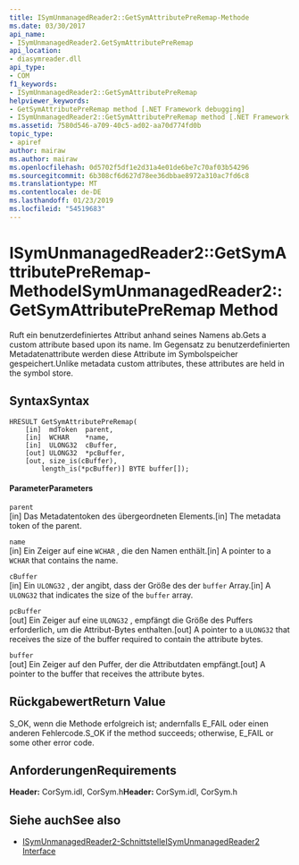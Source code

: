 ```yaml
---
title: ISymUnmanagedReader2::GetSymAttributePreRemap-Methode
ms.date: 03/30/2017
api_name:
- ISymUnmanagedReader2.GetSymAttributePreRemap
api_location:
- diasymreader.dll
api_type:
- COM
f1_keywords:
- ISymUnmanagedReader2::GetSymAttributePreRemap
helpviewer_keywords:
- GetSymAttributePreRemap method [.NET Framework debugging]
- ISymUnmanagedReader2::GetSymAttributePreRemap method [.NET Framework debugging]
ms.assetid: 7580d546-a709-40c5-ad02-aa70d774fd0b
topic_type:
- apiref
author: mairaw
ms.author: mairaw
ms.openlocfilehash: 0d5702f5df1e2d31a4e01de6be7c70af03b54296
ms.sourcegitcommit: 6b308cf6d627d78ee36dbbae8972a310ac7fd6c8
ms.translationtype: MT
ms.contentlocale: de-DE
ms.lasthandoff: 01/23/2019
ms.locfileid: "54519683"
---
```

# <a name="isymunmanagedreader2getsymattributepreremap-method"></a><span data-ttu-id="7a5cf-102">ISymUnmanagedReader2::GetSymAttributePreRemap-Methode</span><span class="sxs-lookup"><span data-stu-id="7a5cf-102">ISymUnmanagedReader2::GetSymAttributePreRemap Method</span></span>
<span data-ttu-id="7a5cf-103">Ruft ein benutzerdefiniertes Attribut anhand seines Namens ab.</span><span class="sxs-lookup"><span data-stu-id="7a5cf-103">Gets a custom attribute based upon its name.</span></span> <span data-ttu-id="7a5cf-104">Im Gegensatz zu benutzerdefinierten Metadatenattribute werden diese Attribute im Symbolspeicher gespeichert.</span><span class="sxs-lookup"><span data-stu-id="7a5cf-104">Unlike metadata custom attributes, these attributes are held in the symbol store.</span></span>  
  
## <a name="syntax"></a><span data-ttu-id="7a5cf-105">Syntax</span><span class="sxs-lookup"><span data-stu-id="7a5cf-105">Syntax</span></span>  
  
```  
HRESULT GetSymAttributePreRemap(  
    [in]  mdToken  parent,  
    [in]  WCHAR    *name,  
    [in]  ULONG32  cBuffer,  
    [out] ULONG32  *pcBuffer,  
    [out, size_is(cBuffer),  
        length_is(*pcBuffer)] BYTE buffer[]);  
```  
  
#### <a name="parameters"></a><span data-ttu-id="7a5cf-106">Parameter</span><span class="sxs-lookup"><span data-stu-id="7a5cf-106">Parameters</span></span>  
 `parent`  
 <span data-ttu-id="7a5cf-107">[in] Das Metadatentoken des übergeordneten Elements.</span><span class="sxs-lookup"><span data-stu-id="7a5cf-107">[in] The metadata token of the parent.</span></span>  
  
 `name`  
 <span data-ttu-id="7a5cf-108">[in] Ein Zeiger auf eine `WCHAR` , die den Namen enthält.</span><span class="sxs-lookup"><span data-stu-id="7a5cf-108">[in] A pointer to a `WCHAR` that contains the name.</span></span>  
  
 `cBuffer`  
 <span data-ttu-id="7a5cf-109">[in] Ein `ULONG32` , der angibt, dass der Größe des der `buffer` Array.</span><span class="sxs-lookup"><span data-stu-id="7a5cf-109">[in] A `ULONG32` that indicates the size of the `buffer` array.</span></span>  
  
 `pcBuffer`  
 <span data-ttu-id="7a5cf-110">[out] Ein Zeiger auf eine `ULONG32` , empfängt die Größe des Puffers erforderlich, um die Attribut-Bytes enthalten.</span><span class="sxs-lookup"><span data-stu-id="7a5cf-110">[out] A pointer to a `ULONG32` that receives the size of the buffer required to contain the attribute bytes.</span></span>  
  
 `buffer`  
 <span data-ttu-id="7a5cf-111">[out] Ein Zeiger auf den Puffer, der die Attributdaten empfängt.</span><span class="sxs-lookup"><span data-stu-id="7a5cf-111">[out] A pointer to the buffer that receives the attribute bytes.</span></span>  
  
## <a name="return-value"></a><span data-ttu-id="7a5cf-112">Rückgabewert</span><span class="sxs-lookup"><span data-stu-id="7a5cf-112">Return Value</span></span>  
 <span data-ttu-id="7a5cf-113">S_OK, wenn die Methode erfolgreich ist; andernfalls E_FAIL oder einen anderen Fehlercode.</span><span class="sxs-lookup"><span data-stu-id="7a5cf-113">S_OK if the method succeeds; otherwise, E_FAIL or some other error code.</span></span>  
  
## <a name="requirements"></a><span data-ttu-id="7a5cf-114">Anforderungen</span><span class="sxs-lookup"><span data-stu-id="7a5cf-114">Requirements</span></span>  
 <span data-ttu-id="7a5cf-115">**Header:** CorSym.idl, CorSym.h</span><span class="sxs-lookup"><span data-stu-id="7a5cf-115">**Header:** CorSym.idl, CorSym.h</span></span>  
  
## <a name="see-also"></a><span data-ttu-id="7a5cf-116">Siehe auch</span><span class="sxs-lookup"><span data-stu-id="7a5cf-116">See also</span></span>
- [<span data-ttu-id="7a5cf-117">ISymUnmanagedReader2-Schnittstelle</span><span class="sxs-lookup"><span data-stu-id="7a5cf-117">ISymUnmanagedReader2 Interface</span></span>](../../../../docs/framework/unmanaged-api/diagnostics/isymunmanagedreader2-interface.md)
